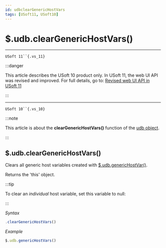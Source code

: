 ```yaml
---
id: udbclearGenericHostVars
tags: [USoft11, USoft10]
---
```

# $.udb.clearGenericHostVars()



----

`USoft 11``{.vs_11}`


:::danger

This article describes the USoft 10 product only.
In USoft 11, the web UI API was revised and improved. For full details, go to:
[Revised web UI API in USoft 11](/docs/Web_and_app_UIs/UDB_udb/Revised_web_UI_API_in_USoft_11.md)

:::

----

`USoft 10``{.vs_10}`


:::note

This article is about the **clearGenericHostVars()** function of the [udb object](/docs/Web_and_app_UIs/UDB_udb).

:::

## **$.udb.clearGenericHostVars()**

Clears all generic host variables created with [$.udb.genericHostVar()](/docs/Web_and_app_UIs/UDB_udb/udbgenericHostVar.md).

Returns the 'this' object.


:::tip

To clear an *individual* host variable, set this variable to null:

:::

*Syntax*

```js
.clearGenericHostVars()
```

*Example*

```js
$.udb.genericHostVars()
```

 